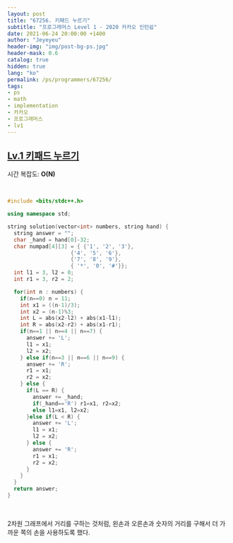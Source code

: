 ```yaml
---
layout: post
title: "67256. 키패드 누르기"
subtitle: "프로그래머스 Level 1 - 2020 카카오 인턴쉽"
date: 2021-06-24 20:00:00 +1400
author: "Jeyeyeu"
header-img: "img/post-bg-ps.jpg"
header-mask: 0.6
catalog: true
hidden: true
lang: "ko"
permalink: /ps/programmers/67256/
tags:
- ps
- math
- implementation
- 카카오
- 프로그래머스  
- lv1
---
```


## [Lv.1 키패드 누르기](https://programmers.co.kr/learn/courses/30/lessons/67256)

시간 복잡도: **O(N)**

<br> 

```cpp
#include <bits/stdc++.h>

using namespace std;

string solution(vector<int> numbers, string hand) {
  string answer = "";
  char _hand = hand[0]-32;
  char numpad[4][3] = { {'1', '2', '3'}, 
                    {'4', '5', '6'}, 
                    {'7', '8', '9'},
                    { '*', '0', '#'}};  
  int l1 = 3, l2 = 0;
  int r1 = 3, r2 = 2;

  for(int n : numbers) {
    if(n==0) n = 11;
    int x1 = ((n-1)/3);
    int x2 = (n-1)%3; 
    int L = abs(x2-l2) + abs(x1-l1);
    int R = abs(x2-r2) + abs(x1-r1);
    if(n==1 || n==4 || n==7) {
      answer += 'L';
      l1 = x1;
      l2 = x2;
    } else if(n==3 || n==6 || n==9) {
      answer += 'R';
      r1 = x1;
      r2 = x2;
    } else { 
      if(L == R) {
        answer += _hand;
        if(_hand=='R') r1=x1, r2=x2;
        else l1=x1, l2=x2;
      }else if(L < R) {
        answer += 'L';
        l1 = x1;
        l2 = x2;
      } else {
        answer += 'R';
        r1 = x1;
        r2 = x2;
      }
    }
  }
  return answer;
}
```

<br>

2차원 그래프에서 거리를 구하는 것처럼, 왼손과 오른손과 숫자의 거리를 구해서 더 가까운 쪽의 손을 사용하도록 했다.
